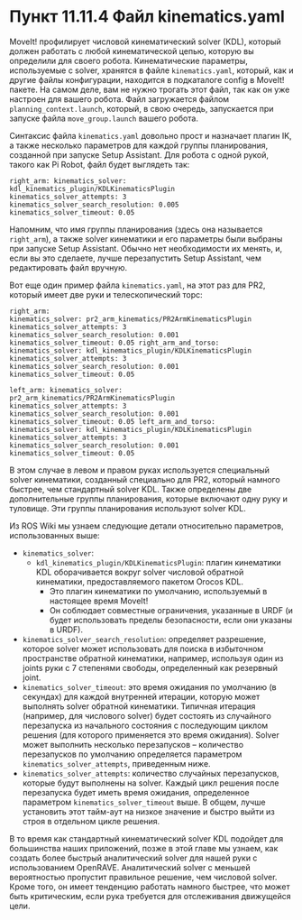 # Пункт 11.11.4 Файл kinematics.yaml

MoveIt! профилирует числовой кинематический solver \(KDL\), который должен работать с любой кинематической цепью, которую вы определили для своего робота. Кинематические параметры, используемые с solver, хранятся в файле `kinematics.yaml`, который, как и другие файлы конфигурации, находится в подкаталоге config в MoveIt! пакете. На самом деле, вам не нужно трогать этот файл, так как он уже настроен для вашего робота. Файл загружается файлом `planning_context.launch`, который, в свою очередь, запускается при запуске файла `move_group.launch` вашего робота.

Синтаксис файла `kinematics.yaml` довольно прост и назначает плагин IK, а также несколько параметров для каждой группы планирования, созданной при запуске Setup Assistant. Для робота с одной рукой, такого как Pi Robot, файл будет выглядеть так:

```text
right_arm: kinematics_solver:
kdl_kinematics_plugin/KDLKinematicsPlugin
kinematics_solver_attempts: 3
kinematics_solver_search_resolution: 0.005
kinematics_solver_timeout: 0.05
```

Напомним, что имя группы планирования \(здесь она называется `right_arm`\), а также solver кинематики и его параметры были выбраны при запуске Setup Assistant. Обычно нет необходимости их менять, и, если вы это сделаете, лучше перезапустить Setup Assistant, чем редактировать файл вручную.

Вот еще один пример файла `kinematics.yaml`, на этот раз для PR2, который имеет две руки и телескопический торс:

```text
right_arm:
kinematics_solver: pr2_arm_kinematics/PR2ArmKinematicsPlugin
kinematics_solver_attempts: 3
kinematics_solver_search_resolution: 0.001
kinematics_solver_timeout: 0.05 right_arm_and_torso:
kinematics_solver: kdl_kinematics_plugin/KDLKinematicsPlugin
kinematics_solver_attempts: 3
kinematics_solver_search_resolution: 0.001
kinematics_solver_timeout: 0.05
```

```text
left_arm: kinematics_solver:
pr2_arm_kinematics/PR2ArmKinematicsPlugin
kinematics_solver_attempts: 3
kinematics_solver_search_resolution: 0.001
kinematics_solver_timeout: 0.05 left_arm_and_torso:
kinematics_solver: kdl_kinematics_plugin/KDLKinematicsPlugin
kinematics_solver_attempts: 3
kinematics_solver_search_resolution: 0.001
kinematics_solver_timeout: 0.05
```

В этом случае в левом и правом руках используется специальный solver кинематики, созданный специально для PR2, который намного быстрее, чем стандартный solver KDL. Также определены две дополнительные группы планирования, которые включают одну руку и туловище. Эти группы планирования используют solver KDL.

Из ROS Wiki мы узнаем следующие детали относительно параметров, использованных выше:

* `kinematics_solver`: 
  * `kdl_kinematics_plugin/KDLKinematicsPlugin`: плагин кинематики KDL оборачивается вокруг solver числовой обратной кинематики, предоставляемого пакетом Orocos KDL.
    * Это плагин кинематики по умолчанию, используемый в настоящее время MoveIt!
    * Он соблюдает совместные ограничения, указанные в URDF \(и будет использовать пределы безопасности, если они указаны в URDF\).
* `kinematics_solver_search_resolution`: определяет разрешение, которое solver может использовать для поиска в избыточном пространстве обратной кинематики, например, используя один из joints руки с 7 степенями свободы, определенный как резервный joint.
* `kinematics_solver_timeout`: это время ожидания по умолчанию \(в секундах\) для каждой внутренней итерации, которую может выполнять solver обратной кинематики. Типичная итерация \(например, для числового solver\) будет состоять из случайного перезапуска из начального состояния с последующим циклом решения \(для которого применяется это время ожидания\). Solver может выполнить несколько перезапусков  – количество перезапусков по умолчанию определяется параметром `kinematics_solver_attempts`, приведенным ниже.
* `kinematics_solver_attempts`: количество случайных перезапусков, которые будут выполнены на solver. Каждый цикл решения после перезапуска будет иметь время ожидания, определенное параметром `kinematics_solver_timeout` выше. В общем, лучше установить этот тайм-аут на низкое значение и быстро выйти из строя в отдельном цикле решения.

В то время как стандартный кинематический solver KDL подойдет для большинства наших приложений, позже в этой главе мы узнаем, как создать более быстрый аналитический solver для нашей руки с использованием OpenRAVE. Аналитический solver с меньшей вероятностью пропустит правильное решение, чем числовой solver. Кроме того, он имеет тенденцию работать намного быстрее, что может быть критическим, если рука требуется для отслеживания движущейся цели.

